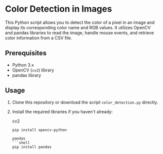 # Color Detection in Images

This Python script allows you to detect the color of a pixel in an image and display its corresponding color name and RGB values. It utilizes OpenCV and pandas libraries to read the image, handle mouse events, and retrieve color information from a CSV file.

## Prerequisites

- Python 3.x
- OpenCV (`cv2`) library
- pandas library

## Usage

1. Clone this repository or download the script `color_detection.py` directly.

2. Install the required libraries if you haven't already:

   cv2
   ```shell
   pip install opencv-python
   
   pandas
   ```shell
   pip install pandas

